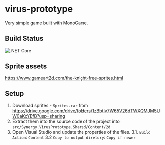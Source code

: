 # virus-prototype
Very simple game built with MonoGame.

## Build Status
![.NET Core](https://github.com/StanislavChankov/virus-prototype/workflows/.NET%20Core/badge.svg)

## Sprite assets
https://www.gameart2d.com/the-knight-free-sprites.html

## Setup
1. Download sprites - `Sprites.rar` from https://drive.google.com/drive/folders/1zBbtIv7W65V26dTWXQMJM5UW0aKcYEfB?usp=sharing
2. Extract them into the source code of the project into `src/Synergy.VirusPrototype.Shared/Content/2d`
3. Open Visual Studio and update the properties of the files.
3.1. `Build Action`: `Content`
3.2 `Copy to output diretory`: `Copy if newer`
